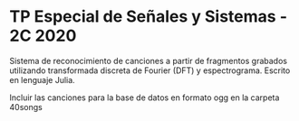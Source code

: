  # TP Especial de Señales y Sistemas - 2C 2020
 
 Sistema de reconocimiento de canciones a partir de fragmentos grabados utilizando transformada discreta de Fourier (DFT) y espectrograma. Escrito en lenguaje Julia.

 Incluir las canciones para la base de datos en formato ogg en la carpeta 40songs
